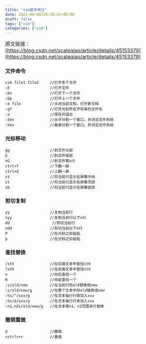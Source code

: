 ```yaml
---
title: "vim基本用法"
date: 2021-06-06T20:30:47+08:00
draft: false
tags: ["vim"]
categories: ["vim"]
---
```

<font size=3>原文链接：[https://blog.csdn.net/scaleqiao/article/details/45153379](https://blog.csdn.net/scaleqiao/article/details/45153379)
</font>
<!--more-->
### 文件命令
```
vim file1 file2     //打开多个文件
:E                  //打开文件
:bn                 //打开下一个文件
:bp                 //打开上一个文件
:e file             //关闭当前文档，打开新文档
:gf                 //打开光标所在字符串的文件名
:x                  //保存并退出
:Sex                //水平分割一个窗口，并浏览文件系统
:Vex                //垂直分割一个窗口，并浏览文件系统
```
### 光标移动
```
gg                  //到文件头部
G                   //到文件尾部
nG                  //到文件第n行
ctrl+f              //下翻一屏
ctrl+d              //上翻一屏
zz                  //将当前行显示在屏幕中央
zt                  //将当前行显示在屏幕顶部
zb                  //将当前行显示在屏幕底部
```
### 剪切复制
```
yy                  //复制当前行
nyy                 //复制当前行以下n行
dd                   //剪切当前行
ndd                 //剪切当前以下n行
P                   //在光标之前粘贴
p                   //在光标之后粘贴
```
### 查找替换
```
/sth                //在后面文本中查找sth
?sth                //在前面文本中查找sth
n                   //向后查找一个
N                   //向前查找一个
:s/old/new          //在当前行将old替换成new
:s/old/new/g        //在整个文本中将old替换成new
:%s/^/xxx/g         //在文本每行行首加入xxx
:%s/$/xxx/g         //在文本每行行末加入xxx
:n1,n2s/old/new/g   //在文本第n1，n2范围进行替换
```
### 撤销重做
```
U                   //撤销
<ctrl>+r            //重做
```
